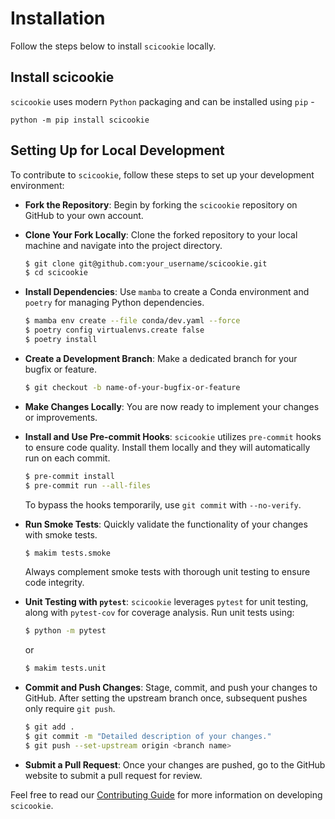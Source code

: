 # Installation

Follow the steps below to install `scicookie` locally.

## Install scicookie

`scicookie` uses modern `Python` packaging and can be installed using `pip` -

```
python -m pip install scicookie
```

## Setting Up for Local Development

To contribute to `scicookie`, follow these steps to set up your development
environment:

- **Fork the Repository**: Begin by forking the `scicookie` repository on GitHub
  to your own account.

- **Clone Your Fork Locally**: Clone the forked repository to your local machine
  and navigate into the project directory.

  ```bash
  $ git clone git@github.com:your_username/scicookie.git
  $ cd scicookie
  ```

- **Install Dependencies**: Use `mamba` to create a Conda environment and
  `poetry` for managing Python dependencies.

  ```bash
  $ mamba env create --file conda/dev.yaml --force
  $ poetry config virtualenvs.create false
  $ poetry install
  ```

- **Create a Development Branch**: Make a dedicated branch for your bugfix or
  feature.

  ```bash
  $ git checkout -b name-of-your-bugfix-or-feature
  ```

- **Make Changes Locally**: You are now ready to implement your changes or
  improvements.

- **Install and Use Pre-commit Hooks**: `scicookie` utilizes `pre-commit` hooks
  to ensure code quality. Install them locally and they will automatically run
  on each commit.

  ```bash
  $ pre-commit install
  $ pre-commit run --all-files
  ```

  To bypass the hooks temporarily, use `git commit` with `--no-verify`.

- **Run Smoke Tests**: Quickly validate the functionality of your changes with
  smoke tests.

  ```bash
  $ makim tests.smoke
  ```

  Always complement smoke tests with thorough unit testing to ensure code
  integrity.

- **Unit Testing with `pytest`**: `scicookie` leverages `pytest` for unit
  testing, along with `pytest-cov` for coverage analysis. Run unit tests using:

  ```bash
  $ python -m pytest
  ```

  or

  ```bash
  $ makim tests.unit
  ```

- **Commit and Push Changes**: Stage, commit, and push your changes to GitHub.
  After setting the upstream branch once, subsequent pushes only require
  `git push`.

  ```bash
  $ git add .
  $ git commit -m "Detailed description of your changes."
  $ git push --set-upstream origin <branch name>
  ```

- **Submit a Pull Request**: Once your changes are pushed, go to the GitHub
  website to submit a pull request for review.

Feel free to read our
[Contributing Guide](https://osl-incubator.github.io/scicookie/contributing/)
for more information on developing `scicookie`.
